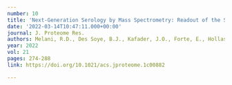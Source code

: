 ```yaml
---
number: 10
title: 'Next-Generation Serology by Mass Spectrometry: Readout of the SARS-CoV-2 Antibody Repertoire'
date: '2022-03-14T10:47:11.000+00:00'
journal: J. Proteome Res.
authors: Melani, R.D., Des Soye, B.J., Kafader, J.O., Forte, E., Hollas, M., Blagojevic, V., Negrão, F., McGee, J.P., Drown, B. S., Lloyd-Jones, C., Seckler, H.S., Camarillo, J.M., Compton, P.D., LeDuc, R.D., Early, B., Fellers, R.T., Cho, B.-K., Mattamana, B.B., Goo, Y.A., Thomas, P.M., Ash, M.K., Bhimalli, P.P., Al-Harthi, L., Sha, B.E., Schneider, J.R. and Kelleher, N.L.
year: 2022
vol: 21
pages: 274-288
link: https://doi.org/10.1021/acs.jproteome.1c00882

---
```

